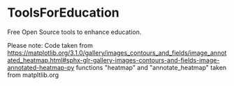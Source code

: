 # ToolsForEducation
Free Open Source tools to enhance education.

Please note: Code taken from https://matplotlib.org/3.1.0/gallery/images_contours_and_fields/image_annotated_heatmap.html#sphx-glr-gallery-images-contours-and-fields-image-annotated-heatmap-py
functions "heatmap" and "annotate_heatmap" taken from matpltlib.org

